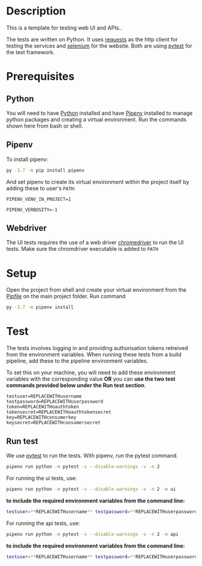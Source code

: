 # Description

This is a template for testing web UI and APIs..

The tests are written on Python. It uses [requests](https://docs.python-requests.org/en/master) as the http client for testing the services and [selenium](https://github.com/SeleniumHQ/selenium/tree/trunk/py) for the website. Both are using [pytest](https://docs.pytest.org/en/latest) for the test framework.

# Prerequisites

## Python

You will need to have [Python](https://www.python.org/) installed and have [Pipenv](https://pypi.org/project/pipenv/) installed to manage python packages and creating a virtual environment. Run the commands shown here from bash or shell.


## Pipenv

To install pipenv:
```bash
py -3.7 -m pip install pipenv
```

And set pipenv to create its virtual environment within the project itself by adding these to user's `PATH`:

`PIPENV_VENV_IN_PROJECT=1`

`PIPENV_VERBOSITY=-1`

## Webdriver

The UI tests requires the use of a web driver [chromedriver](https://chromedriver.chromium.org/) to run the UI tests. Make sure the chromdriver executable is added to `PATH`

# Setup
Open the project from shell and create your virtual environment from the [Pipfile](Pipfile) on the main project folder. Run command
```bash
py -3.7 -m pipenv install
```

# Test

The tests involves logging in and providing authorisation tokens retreived from the environment variables. When running these tests from a build pipeline, add these to the pipeline environment variables.

To set this on your machine, you will need to add these environment variables with the corresponding value **OR** you can **use the two test commands provided below under the Run test section**.

```text
testuser=REPLACEWITHusername
testpassword=REPLACEWITHuserpassword
token=REPLACEWITHoauthtoken
tokensecret=REPLACEWITHoauthtokensecret
key=REPLACEWITHconsumerkey
keysecret=REPLACEWITHconsumersecret
```
## Run test

We use [pytest](https://pypi.org/project/pytest/) to run the tests. With pipenv, run the pytest command.

```bash
pipenv run python -m pytest -s --disable-warnings -v -n 2
```

For running the ui tests, use:
```bash
pipenv run python -m pytest -s --disable-warnings -v -n 2 -m ui
```

**to include the required environment variables from the command line:**
```bash
testuser=**REPLACEWITHusername** testpassword=**REPLACEWITHuserpassword** token=**REPLACEWITHoauthtoken** tokensecret=**REPLACEWITHoauthtokensecret** key=**REPLACEWITHconsumerkey** keysecret=**REPLACEWITHconsumersecret** pipenv run python -m pytest -s --disable-warnings -v -n 2 -m ui
```

For running the api tests, use:
```bash
pipenv run python -m pytest -s --disable-warnings -v -n 2 -m api
```

**to include the required environment variables from the command line:**
```bash
testuser=**REPLACEWITHusername** testpassword=**REPLACEWITHuserpassword** token=**REPLACEWITHoauthtoken** tokensecret=**REPLACEWITHoauthtokensecret** key=**REPLACEWITHconsumerkey** keysecret=**REPLACEWITHconsumersecret** pipenv run python -m pytest -s --disable-warnings -v -n 2 -m api
```
